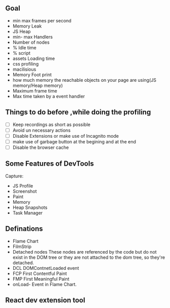 ## Goal
 - min max frames per second
 - Memory Leak
 - JS Heap
 - min- max Handlers
 - Number of nodes
 - % Idle time
 - % script
 - assets Loading time
 - css profiling
 - macilisious 
 - Memory Foot print
 - how much memory the reachable objects on your page are using(JS memory/Heap memory)
 - Maximum frame time
 - Max time taken by a event handler

## Things to do before ,while doing the profiling
- [ ] Keep recordings as short as possible
- [ ] Avoid un necessary actions
- [ ] Disable Extensions or make use of Incagnito mode
- [ ] make use of garbage button at the begining and at the end
- [ ] Disable the browser cache

## Some Features of DevTools
Capture:
 - JS Profile
 - Screenshot
 - Paint
 - Memory
 - Heap Snapshots
 - Task Manager

## Definations
 - Flame Chart
 - FilmStrip
 - Detached nodes
    These nodes are referenced by the code but do not exist in the DOM tree or they are not attached to the dom tree, so         they're detached.
 - DCL DOMContnetLoaded event
 - FCP First Contentful Paint
 - FMP First Meaningful Paint
 - onLoad- Event in Flame Chart.
 

## React dev extension tool
 
